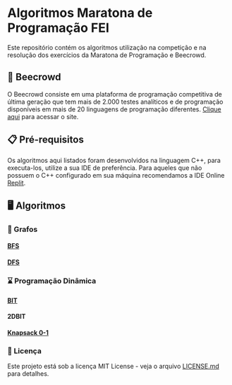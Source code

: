 # Algoritmos Maratona de Programação FEI

Este repositório contém os algoritmos utilização na competição e na resolução dos exercícios da Maratona de Programação e Beecrowd.

## 🐝 Beecrowd

O Beecrowd consiste em uma plataforma de programação competitiva de última geração que tem mais de 2.000 testes analíticos e de programação disponíveis em mais de 20 linguagens de programação diferentes. [Clique aqui](https://www.beecrowd.com.br/judge/pt/login) para acessar o site.

## 📋 Pré-requisitos
Os algoritmos aqui listados foram desenvolvidos na linguagem C++, para executa-los, utilize a sua IDE de preferência. Para aqueles que não possuem o C++ configurado em sua máquina recomendamos a IDE Online [Replit](https://replit.com/).

## 🖥️ Algoritmos


### 🌳 Grafos

#### [BFS](https://github.com/MaratonaFEI/Algoritmos/tree/main/BFS)

#### [DFS](https://github.com/MaratonaFEI/Algoritmos/tree/main/DFS)

### ⌛ Programação Dinâmica

#### [BIT](https://github.com/MaratonaFEI/Algoritmos/tree/main/BIT)

#### 2DBIT

#### [Knapsack 0-1](https://github.com/MaratonaFEI/Algoritmos/tree/main/Knapsack%200-1)


### 📄 Licença

Este projeto está sob a licença MIT License - veja o arquivo [LICENSE.md](https://github.com/MaratonaFEI/Algoritmos/blob/main/LICENSE) para detalhes.
